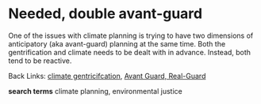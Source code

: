 # Needed, double avant-guard

One of the issues with climate planning is trying to have two dimensions of anticipatory (aka avant-guard) planning at the same time. Both the gentrification and climate needs to be dealt with in advance. Instead, both tend to be reactive. 

Back Links: [climate gentricifcation](85_Climate_Gentrification___Environmental_Justice.md), [Avant Guard, Real-Guard](280.5_realGuard_vs_AvantGuard.md)

**search terms** climate planning, environmental justice
